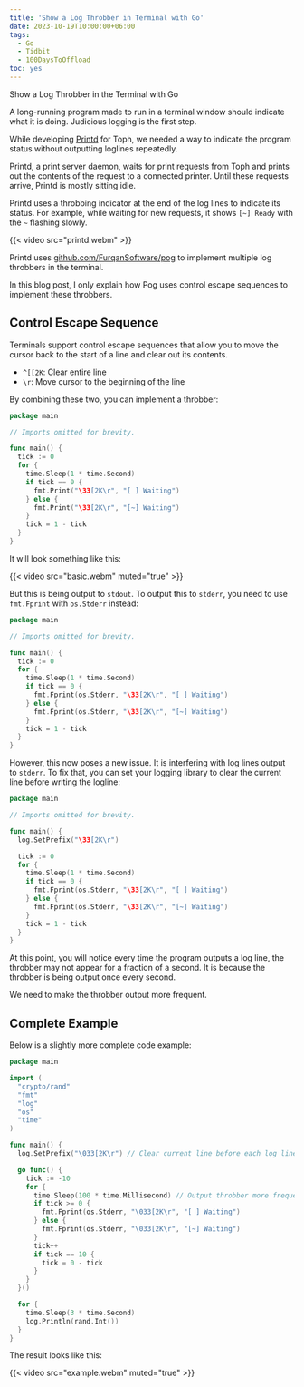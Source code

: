 ```yaml
---
title: 'Show a Log Throbber in Terminal with Go'
date: 2023-10-19T10:00:00+06:00
tags:
  - Go
  - Tidbit
  - 100DaysToOffload
toc: yes
---
```


Show a Log Throbber in the Terminal with Go

A long-running program made to run in a terminal window should indicate what it is doing. Judicious logging is the first step.

While developing [Printd](https://github.com/FurqanSoftware/toph-printd) for Toph, we needed a way to indicate the program status without outputting loglines repeatedly.

Printd, a print server daemon, waits for print requests from Toph and prints out the contents of the request to a connected printer. Until these requests arrive, Printd is mostly sitting idle.

Printd uses a throbbing indicator at the end of the log lines to indicate its status. For example, while waiting for new requests, it shows `[~] Ready` with the `~` flashing slowly.

{{< video src="printd.webm" >}}

Printd uses [github.com/FurqanSoftware/pog](https://github.com/FurqanSoftware/pog) to implement multiple log throbbers in the terminal.

In this blog post, I only explain how Pog uses control escape sequences to implement these throbbers.

## Control Escape Sequence

Terminals support control escape sequences that allow you to move the cursor back to the start of a line and clear out its contents.

- `^[[2K`: Clear entire line
- `\r`: Move cursor to the beginning of the line

By combining these two, you can implement a throbber:

``` go
package main

// Imports omitted for brevity.

func main() {
  tick := 0
  for {
    time.Sleep(1 * time.Second)
    if tick == 0 {
      fmt.Print("\33[2K\r", "[ ] Waiting")
    } else {
      fmt.Print("\33[2K\r", "[~] Waiting")
    }
    tick = 1 - tick
  }
}
```

It will look something like this:

{{< video src="basic.webm" muted="true" >}}

But this is being output to `stdout`. To output this to `stderr`, you need to use `fmt.Fprint` with `os.Stderr` instead:

``` go
package main

// Imports omitted for brevity.

func main() {
  tick := 0
  for {
    time.Sleep(1 * time.Second)
    if tick == 0 {
      fmt.Fprint(os.Stderr, "\33[2K\r", "[ ] Waiting")
    } else {
      fmt.Fprint(os.Stderr, "\33[2K\r", "[~] Waiting")
    }
    tick = 1 - tick
  }
}
```

However, this now poses a new issue. It is interfering with log lines output to `stderr`. To fix that, you can set your logging library to clear the current line before writing the logline:

``` go
package main

// Imports omitted for brevity.

func main() {
  log.SetPrefix("\33[2K\r")

  tick := 0
  for {
    time.Sleep(1 * time.Second)
    if tick == 0 {
      fmt.Fprint(os.Stderr, "\33[2K\r", "[ ] Waiting")
    } else {
      fmt.Fprint(os.Stderr, "\33[2K\r", "[~] Waiting")
    }
    tick = 1 - tick
  }
}
```

At this point, you will notice every time the program outputs a log line, the throbber may not appear for a fraction of a second. It is because the throbber is being output once every second.

We need to make the throbber output more frequent.

## Complete Example

Below is a slightly more complete code example:

``` go
package main

import (
  "crypto/rand"
  "fmt"
  "log"
  "os"
  "time"
)

func main() {
  log.SetPrefix("\033[2K\r") // Clear current line before each log line.

  go func() {
    tick := -10
    for {
      time.Sleep(100 * time.Millisecond) // Output throbber more frequently, 10 times per second. But change state once every 10 ticks (1 second).
      if tick >= 0 {
        fmt.Fprint(os.Stderr, "\033[2K\r", "[ ] Waiting")
      } else {
        fmt.Fprint(os.Stderr, "\033[2K\r", "[~] Waiting")
      }
      tick++
      if tick == 10 {
        tick = 0 - tick
      }
    }
  }()

  for {
    time.Sleep(3 * time.Second)
    log.Println(rand.Int())
  }
}
```

The result looks like this:

{{< video src="example.webm" muted="true" >}}
